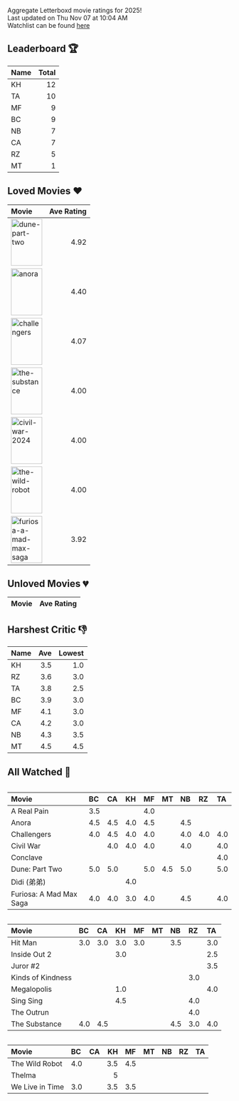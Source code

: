 Aggregate Letterboxd movie ratings for 2025! <br />
Last updated on Thu Nov 07 at 10:04 AM <br />
Watchlist can be found [here](https://letterboxd.com/_branzino/list/movie-szn-2025/)

## Leaderboard :trophy:
| Name   |   Total |
|:-------|--------:|
| KH     |      12 |
| TA     |      10 |
| MF     |       9 |
| BC     |       9 |
| NB     |       7 |
| CA     |       7 |
| RZ     |       5 |
| MT     |       1 |

## Loved Movies :heart:
| Movie                                                                                                                                                                                  |   Ave Rating |
|:---------------------------------------------------------------------------------------------------------------------------------------------------------------------------------------|-------------:|
| <img src="https://a.ltrbxd.com/resized/film-poster/6/1/7/4/4/3/617443-dune-part-two-0-1000-0-1500-crop.jpg" alt="dune-part-two" style="height: 105px; width:70px;"/>                   |         4.92 |
| <img src="https://a.ltrbxd.com/resized/film-poster/9/5/9/5/4/0/959540-anora-0-1000-0-1500-crop.jpg" alt="anora" style="height: 105px; width:70px;"/>                                   |         4.40 |
| <img src="https://a.ltrbxd.com/resized/film-poster/8/4/2/3/0/1/842301-challengers-0-1000-0-1500-crop.jpg" alt="challengers" style="height: 105px; width:70px;"/>                       |         4.07 |
| <img src="https://a.ltrbxd.com/resized/film-poster/8/3/8/1/4/0/838140-the-substance-0-1000-0-1500-crop.jpg" alt="the-substance" style="height: 105px; width:70px;"/>                   |         4.00 |
| <img src="https://a.ltrbxd.com/resized/film-poster/8/3/4/6/5/6/834656-civil-war-0-1000-0-1500-crop.jpg" alt="civil-war-2024" style="height: 105px; width:70px;"/>                      |         4.00 |
| <img src="https://a.ltrbxd.com/resized/film-poster/1/0/7/1/1/9/6/1071196-the-wild-robot-0-1000-0-1500-crop.jpg" alt="the-wild-robot" style="height: 105px; width:70px;"/>              |         4.00 |
| <img src="https://a.ltrbxd.com/resized/film-poster/7/0/5/2/2/1/705221-furiosa-a-mad-max-saga-0-1000-0-1500-crop.jpg" alt="furiosa-a-mad-max-saga" style="height: 105px; width:70px;"/> |         3.92 |

## Unloved Movies :broken_heart:
| Movie   | Ave Rating   |
|---------|--------------|

## Harshest Critic :thumbsdown:
| Name   |   Ave |   Lowest |
|:-------|------:|---------:|
| KH     |   3.5 |      1.0 |
| RZ     |   3.6 |      3.0 |
| TA     |   3.8 |      2.5 |
| BC     |   3.9 |      3.0 |
| MF     |   4.1 |      3.0 |
| CA     |   4.2 |      3.0 |
| NB     |   4.3 |      3.5 |
| MT     |   4.5 |      4.5 |

## All Watched :movie_camera:
<div  style="overflow-x: scroll;">

| Movie                   | BC   | CA   | KH   | MF   | MT   | NB   | RZ   | TA   |
|:------------------------|:-----|:-----|:-----|:-----|:-----|:-----|:-----|:-----|
| A Real Pain             | 3.5  |      |      | 4.0  |      |      |      |      |
| Anora                   | 4.5  | 4.5  | 4.0  | 4.5  |      | 4.5  |      |      |
| Challengers             | 4.0  | 4.5  | 4.0  | 4.0  |      | 4.0  | 4.0  | 4.0  |
| Civil War               |      | 4.0  | 4.0  | 4.0  |      | 4.0  |      | 4.0  |
| Conclave                |      |      |      |      |      |      |      | 4.0  |
| Dune: Part Two          | 5.0  | 5.0  |      | 5.0  | 4.5  | 5.0  |      | 5.0  |
| Dìdi (弟弟)               |      |      | 4.0  |      |      |      |      |      |
| Furiosa: A Mad Max Saga | 4.0  | 4.0  | 3.0  | 4.0  |      | 4.5  |      | 4.0  |

</div>

<div  style="overflow-x: scroll;">

| Movie             | BC   | CA   | KH   | MF   | MT   | NB   | RZ   | TA   |
|:------------------|:-----|:-----|:-----|:-----|:-----|:-----|:-----|:-----|
| Hit Man           | 3.0  | 3.0  | 3.0  | 3.0  |      | 3.5  |      | 3.0  |
| Inside Out 2      |      |      | 3.0  |      |      |      |      | 2.5  |
| Juror #2          |      |      |      |      |      |      |      | 3.5  |
| Kinds of Kindness |      |      |      |      |      |      | 3.0  |      |
| Megalopolis       |      |      | 1.0  |      |      |      |      | 4.0  |
| Sing Sing         |      |      | 4.5  |      |      |      | 4.0  |      |
| The Outrun        |      |      |      |      |      |      | 4.0  |      |
| The Substance     | 4.0  | 4.5  |      |      |      | 4.5  | 3.0  | 4.0  |

</div>

<div  style="overflow-x: scroll;">

| Movie           | BC   | CA   |   KH | MF   | MT   | NB   | RZ   | TA   |
|:----------------|:-----|:-----|-----:|:-----|:-----|:-----|:-----|:-----|
| The Wild Robot  | 4.0  |      |  3.5 | 4.5  |      |      |      |      |
| Thelma          |      |      |  5   |      |      |      |      |      |
| We Live in Time | 3.0  |      |  3.5 | 3.5  |      |      |      |      |

</div>